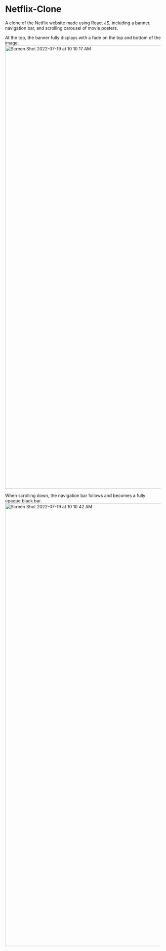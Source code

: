 # Netflix-Clone
 A clone of the Netflix website made using React JS, including a banner, navigation bar, and scrolling carousel of movie posters.

At the top, the banner fully displays with a fade on the top and bottom of the image.
<img width="1435" alt="Screen Shot 2022-07-19 at 10 10 17 AM" src="https://user-images.githubusercontent.com/36748732/179809618-9bb059e3-4c68-4a8b-a522-5fc0f2768c77.png">

When scrolling down, the navigation bar follows and becomes a fully opaque black bar.
<img width="1434" alt="Screen Shot 2022-07-19 at 10 10 42 AM" src="https://user-images.githubusercontent.com/36748732/179809627-4ef83c01-7041-4fc6-bbec-291b9426e7c3.png">
